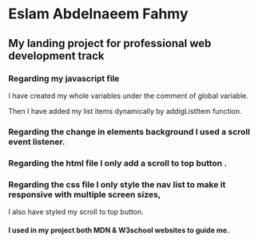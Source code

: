 
# Eslam Abdelnaeem Fahmy 
## My landing project for professional web development track


### Regarding my javascript file 

I have created my whole variables under the comment of global variable.

Then I have added my list items dynamically by addigListItem function.

### Regarding the change in elements background I used a scroll event listener.

### Regarding the html file I only add a scroll to top button .

### Regarding the css file I only style the nav list to make it responsive with multiple screen sizes,

I also have styled my scroll to top button.

#### I used in my project both MDN & W3school websites to guide me.